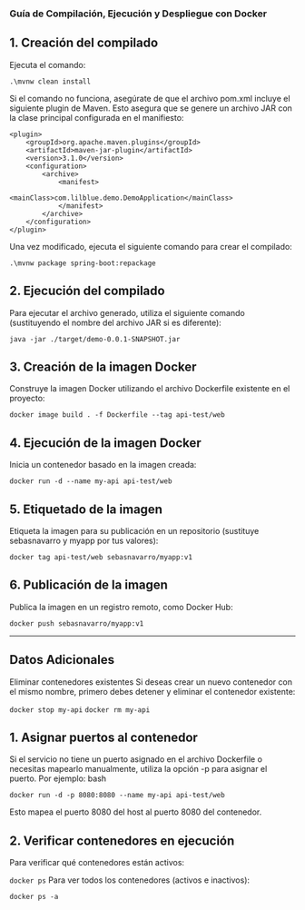 ### Guía de Compilación, Ejecución y Despliegue con Docker
## 1. Creación del compilado
Ejecuta el comando:

  `.\mvnw clean install`

Si el comando no funciona, asegúrate de que el archivo pom.xml incluye el siguiente plugin de Maven. Esto asegura que se genere un archivo JAR con la clase principal configurada en el manifiesto:

  ```
  <plugin>
      <groupId>org.apache.maven.plugins</groupId>
      <artifactId>maven-jar-plugin</artifactId>
      <version>3.1.0</version>
      <configuration>
          <archive>
              <manifest>
                  <mainClass>com.lilblue.demo.DemoApplication</mainClass>
              </manifest>
          </archive>
      </configuration>
  </plugin>
  ```

Una vez modificado, ejecuta el siguiente comando para crear el compilado:

  `.\mvnw package spring-boot:repackage`

## 2. Ejecución del compilado
Para ejecutar el archivo generado, utiliza el siguiente comando (sustituyendo el nombre del archivo JAR si es diferente):

  `java -jar ./target/demo-0.0.1-SNAPSHOT.jar`

## 3. Creación de la imagen Docker
Construye la imagen Docker utilizando el archivo Dockerfile existente en el proyecto:

  `docker image build . -f Dockerfile --tag api-test/web`

## 4. Ejecución de la imagen Docker
Inicia un contenedor basado en la imagen creada:

  `docker run -d --name my-api api-test/web`

## 5. Etiquetado de la imagen
Etiqueta la imagen para su publicación en un repositorio (sustituye sebasnavarro y myapp por tus valores):

  `docker tag api-test/web sebasnavarro/myapp:v1`

## 6. Publicación de la imagen
Publica la imagen en un registro remoto, como Docker Hub:

  `docker push sebasnavarro/myapp:v1`
***
## Datos Adicionales

Eliminar contenedores existentes
Si deseas crear un nuevo contenedor con el mismo nombre, primero debes detener y eliminar el contenedor existente:

  `docker stop my-api`
  `docker rm my-api`

## 1. Asignar puertos al contenedor

Si el servicio no tiene un puerto asignado en el archivo Dockerfile o necesitas mapearlo manualmente, utiliza la opción -p para asignar el puerto. Por ejemplo:
bash

  `docker run -d -p 8080:8080 --name my-api api-test/web`

Esto mapea el puerto 8080 del host al puerto 8080 del contenedor.

## 2. Verificar contenedores en ejecución

Para verificar qué contenedores están activos:

`docker ps`
Para ver todos los contenedores (activos e inactivos):

`docker ps -a`

